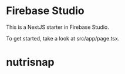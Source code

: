 # Firebase Studio

This is a NextJS starter in Firebase Studio.

To get started, take a look at src/app/page.tsx.
# nutrisnap
